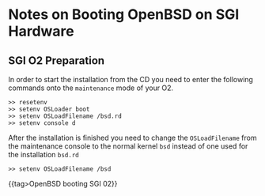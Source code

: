 # Notes on Booting OpenBSD on SGI Hardware

## SGI O2 Preparation
In order to start the installation from the CD you need to enter the following
commands onto the `maintenance` mode of your O2.
```
>> resetenv
>> setenv OSLoader boot
>> setenv OSLoadFilename /bsd.rd
>> setenv console d
```

After the installation is finished you need to change the `OSLoadFilename` from
the maintenance console to the normal kernel `bsd` instead of one used for the
installation `bsd.rd`
```
>> setenv OSLoadFilename /bsd
```
{{tag>OpenBSD booting SGI 02}}
